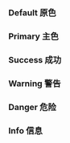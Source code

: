 
### Default 原色





### Primary 主色





### Success 成功





### Warning 警告





### Danger 危险





### Info 信息



